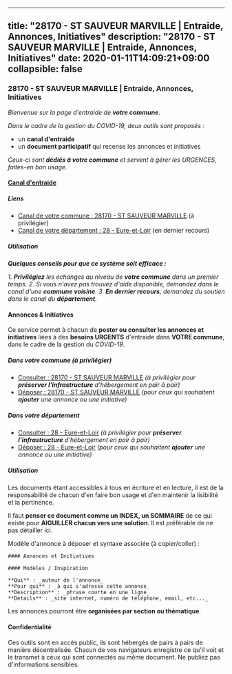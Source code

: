 
---
title: "28170 - ST SAUVEUR MARVILLE | Entraide, Annonces, Initiatives"
description: "28170 - ST SAUVEUR MARVILLE | Entraide, Annonces, Initiatives"
date: 2020-01-11T14:09:21+09:00
collapsible: false
---

### 28170 - ST SAUVEUR MARVILLE | Entraide, Annonces, Initiatives

_Bienvenue sur la page d'entraide de **votre commune**_.

_Dans le cadre de la gestion du COVID-19, deux outils sont proposés :_

- un **canal d'entraide**
- un **document participatif** qui recense les annonces et initiatives

_Ceux-ci sont **dédiés à votre commune** et servent à gérer les URGENCES, faites-en bon usage._

#### [Canal d'entraide](https://entraide.stopcoronavirus.tech/#/channel/28170_st-sauveur-marville)

##### Liens

- [Canal de votre commune : 28170 	- ST SAUVEUR MARVILLE](https://entraide.stopcoronavirus.tech/#/channel/28170_st-sauveur-marville) (à privilégier)
- [Canal de votre département : 28 	- Eure-et-Loir](https://entraide.stopcoronavirus.tech/#/channel/28_eure-et-loir) (en dernier recours)

##### Utilisation

_**Quelques conseils pour que ce système soit efficace :**_

_1. **Privilégiez** les échanges au niveau de **votre commune** dans un premier temps._
_2. Si vous n'avez pas trouvez d'aide disponible, demandez dans le canal d'une **commune voisine**._
_3. **En dernier recours**, demandez du soutien dans le canal du **département**._

#### Annonces & Initiatives


Ce service permet à chacun de **poster ou consulter les annonces et initiatives** liées à des **besoins
URGENTS** d'entraide dans **VOTRE commune**, dans le cadre de la gestion du _COVID-19_.

##### Dans votre commune (à privilégier)

- [Consulter : 28170 	- ST SAUVEUR MARVILLE](https://docs.stopcoronavirus.tech/r/markdown/28170_st-sauveur-marville/4XTTMHc94iAN31CXWLYbRhnQWDgKZ1FURrqVVMEJj7y8qkpFX) _(à privilégier pour **préserver l'infrastructure** d'hébergement en pair à pair)_
- [Déposer : 28170 	- ST SAUVEUR MARVILLE](https://docs.stopcoronavirus.tech/w/markdown/28170_st-sauveur-marville/4XTTMHc94iAN31CXWLYbRhnQWDgKZ1FURrqVVMEJj7y8qkpFX-K3TgV1TbCsQFhu8i4ZnPW97MZfzTEGyGWnDirh2oD5dGh8QrVf8Uqp84YUGbfgGfuWdgF2w3niJpyHpD8oj1NFH3xtzBHkzHETzs8HKNSwatHuhr3kuezjJrzTpSuCp55EBqCB73) _(pour ceux qui souhaitent **ajouter** une annonce ou une initiative)_

##### Dans votre département

- [Consulter : 28 	- Eure-et-Loir](https://docs.stopcoronavirus.tech/r/markdown/28_eure-et-loir/4XTTM5LepCtg9GBmFEMW23CbsQb2HZx5ehMUU2csFUTyjYrSq) _(à privilégier pour **préserver l'infrastructure** d'hébergement en pair à pair)_
- [Déposer : 28 	- Eure-et-Loir](https://docs.stopcoronavirus.tech/w/markdown/28_eure-et-loir/4XTTM5LepCtg9GBmFEMW23CbsQb2HZx5ehMUU2csFUTyjYrSq-K3TgUYHFLv3YjcrDiwyMMKWvJ83kdck4nBTyywkZSNzFT7MbvSpMdPmf6hhNoNki7GCmkZS8sZAN5Y2QKihoZuSH76Ainox4Qx5isjyMghURVc9ASC39tvmKp1uogBmL1dqnEFVF) _(pour ceux qui souhaitent **ajouter** une annonce ou une initiative)_


##### Utilisation

Les documents étant accessibles à tous en écriture et en lecture, il est de la
responsabilité de chacun d'en faire bon usage et d'en maintenir la lisibilité
et la pertinence.

Il faut **penser ce document comme un INDEX, un SOMMAIRE** de ce qui existe
pour **AIGUILLER chacun vers une solution**. Il est préférable de ne pas détailler ici.

Modèle d'annonce à déposer et syntaxe associée (à copier/coller) :

    #### Annonces et Initiatives

    #### Modèles / Inspiration

    **Qui** : _auteur de l'annonce_
    **Pour qui** : _à qui s'adresse cette annonce_
    **Description** : _phrase courte en une ligne_
    **Détails** : _site internet, numéro de téléphone, email, etc..._


Les annonces pourront être **organisées par section ou thématique**.

#### Confidentialité

Ces outils sont en accès public, ils sont hébergés de pairs à pairs de manière décentralisée.
Chacun de vos navigateurs enregistre ce qu'il voit et le transmet à ceux qui sont connectés au même document.
Ne publiez pas d'informations sensibles.
